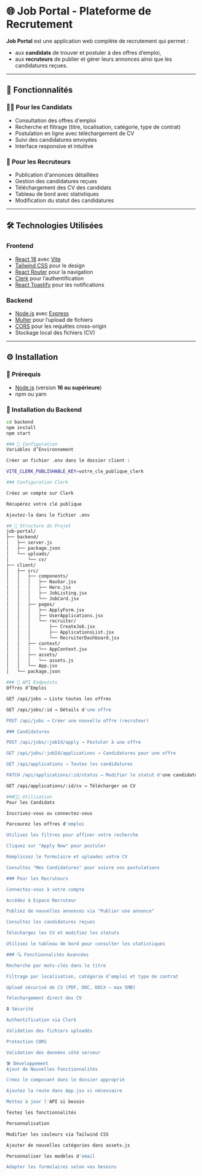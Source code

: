 # 🌐 Job Portal - Plateforme de Recrutement

**Job Portal** est une application web complète de recrutement qui permet :  
- aux **candidats** de trouver et postuler à des offres d’emploi,  
- aux **recruteurs** de publier et gérer leurs annonces ainsi que les candidatures reçues.  

---

## 🚀 Fonctionnalités

### 👨‍💼 Pour les Candidats
- Consultation des offres d'emploi  
- Recherche et filtrage (titre, localisation, catégorie, type de contrat)  
- Postulation en ligne avec téléchargement de CV  
- Suivi des candidatures envoyées  
- Interface responsive et intuitive  

### 🏢 Pour les Recruteurs
- Publication d'annonces détaillées  
- Gestion des candidatures reçues  
- Téléchargement des CV des candidats  
- Tableau de bord avec statistiques  
- Modification du statut des candidatures  

---

## 🛠️ Technologies Utilisées

### Frontend
- [React 18](https://react.dev/) avec [Vite](https://vitejs.dev/)  
- [Tailwind CSS](https://tailwindcss.com/) pour le design  
- [React Router](https://reactrouter.com/) pour la navigation  
- [Clerk](https://clerk.com/) pour l’authentification  
- [React Toastify](https://fkhadra.github.io/react-toastify/introduction) pour les notifications  

### Backend
- [Node.js](https://nodejs.org/) avec [Express](https://expressjs.com/)  
- [Multer](https://github.com/expressjs/multer) pour l’upload de fichiers  
- [CORS](https://developer.mozilla.org/fr/docs/Web/HTTP/CORS) pour les requêtes cross-origin  
- Stockage local des fichiers (CV)  

---

## ⚙️ Installation

### 📌 Prérequis
- [Node.js](https://nodejs.org/) (version **16 ou supérieure**)  
- npm ou yarn  

### 🔧 Installation du Backend
```bash
cd backend
npm install
npm start

### 🔑 Configuration
Variables d’Environnement

Créer un fichier .env dans le dossier client :

VITE_CLERK_PUBLISHABLE_KEY=votre_cle_publique_clerk

### Configuration Clerk

Créez un compte sur Clerk

Récupérez votre clé publique

Ajoutez-la dans le fichier .env

## 📂 Structure du Projet
job-portal/
├── backend/
│   ├── server.js
│   ├── package.json
│   └── uploads/
│       └── cv/
├── client/
│   ├── src/
│   │   ├── components/
│   │   │   ├── Navbar.jsx
│   │   │   ├── Hero.jsx
│   │   │   ├── JobListing.jsx
│   │   │   └── JobCard.jsx
│   │   ├── pages/
│   │   │   ├── ApplyForm.jsx
│   │   │   ├── UserApplications.jsx
│   │   │   └── recruiter/
│   │   │       ├── CreateJob.jsx
│   │   │       ├── ApplicationsList.jsx
│   │   │       └── RecruiterDashboard.jsx
│   │   ├── context/
│   │   │   └── AppContext.jsx
│   │   ├── assets/
│   │   │   └── assets.js
│   │   └── App.jsx
│   └── package.json

### 📡 API Endpoints
Offres d’Emploi

GET /api/jobs → Liste toutes les offres

GET /api/jobs/:id → Détails d'une offre

POST /api/jobs → Créer une nouvelle offre (recruteur)

### Candidatures

POST /api/jobs/:jobId/apply → Postuler à une offre

GET /api/jobs/:jobId/applications → Candidatures pour une offre

GET /api/applications → Toutes les candidatures

PATCH /api/applications/:id/status → Modifier le statut d'une candidature

GET /api/applications/:id/cv → Télécharger un CV

###👨‍🎓 Utilisation
Pour les Candidats

Inscrivez-vous ou connectez-vous

Parcourez les offres d'emploi

Utilisez les filtres pour affiner votre recherche

Cliquez sur "Apply Now" pour postuler

Remplissez le formulaire et uploadez votre CV

Consultez "Mes Candidatures" pour suivre vos postulations

### Pour les Recruteurs

Connectez-vous à votre compte

Accédez à Espace Recruteur

Publiez de nouvelles annonces via "Publier une annonce"

Consultez les candidatures reçues

Téléchargez les CV et modifiez les statuts

Utilisez le tableau de bord pour consulter les statistiques

### 🔍 Fonctionnalités Avancées

Recherche par mots-clés dans le titre

Filtrage par localisation, catégorie d’emploi et type de contrat

Upload sécurisé de CV (PDF, DOC, DOCX — max 5MB)

Téléchargement direct des CV

🔒 Sécurité

Authentification via Clerk

Validation des fichiers uploadés

Protection CORS

Validation des données côté serveur

🛠️ Développement
Ajout de Nouvelles Fonctionnalités

Créez le composant dans le dossier approprié

Ajoutez la route dans App.jsx si nécessaire

Mettez à jour l'API si besoin

Testez les fonctionnalités

Personnalisation

Modifier les couleurs via Tailwind CSS

Ajouter de nouvelles catégories dans assets.js

Personnaliser les modèles d'email

Adapter les formulaires selon vos besoins
